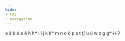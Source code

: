 ```yaml
---
hide:
- toc
- navigation
---
```

a
ã
b
d
e
ẽ
h
hʷ
i
ĩ
j
k
kʷ
m
n
o
õ
p
s
t
t̠ʃ
u
ũ
w
z
ɡ
ɡʷ
ɨ
ɨ̃
ʔ
